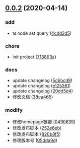 ## [0.0.2](https://github.com/chenshengshui/typescriptQuery/compare/718893af80e5e2f3d448bed6f31a577af2fbbf27...v0.0.2) (2020-04-14)


### add

* ts node ast query ([4cdd3d5](https://github.com/chenshengshui/typescriptQuery/commit/4cdd3d5ce979eb80969fd85c7b25bd72be435818))

### chore

* init project ([718893a](https://github.com/chenshengshui/typescriptQuery/commit/718893af80e5e2f3d448bed6f31a577af2fbbf27))

### docs

* update changelog ([5c6bcd9](https://github.com/chenshengshui/typescriptQuery/commit/5c6bcd9a6a8fdee991af9241b1d116351c51a184))
* update changelog ([e125361](https://github.com/chenshengshui/typescriptQuery/commit/e125361d40663a61734bed7827523fc62a1f96fc))
* update changelog ([20dd5d4](https://github.com/chenshengshui/typescriptQuery/commit/20dd5d45607bf567cc2e4901dbcc9eda9504a2d9))
* 修改文档 ([38ea465](https://github.com/chenshengshui/typescriptQuery/commit/38ea4654fe7550f56b94dfc6d1233e392e9620b3))

### modify

* 修改homepage链接 ([0490639](https://github.com/chenshengshui/typescriptQuery/commit/04906394e68e995aa2b2c80837c30c45af33d627))
* 修改发布脚本 ([252e6eb](https://github.com/chenshengshui/typescriptQuery/commit/252e6ebaffea3becf5349d50695aa89b9b5a4992))
* 修改发布脚本 ([820b8f5](https://github.com/chenshengshui/typescriptQuery/commit/820b8f5cc59e6b790edff96c8481da858dbf2c73))
* 修改版本号 ([05dda9d](https://github.com/chenshengshui/typescriptQuery/commit/05dda9dd99dc827796eb1e8a43f66391a5006888))



